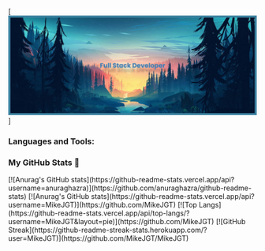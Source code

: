<!--
**MikeJGT/MikeJGT** is a ✨ _special_ ✨ repository because its `README.md` (this file) appears on your GitHub profile.

Here are some ideas to get you started:

- 🔭 I’m currently working on ...
- 🌱 I’m currently learning ...
- 👯 I’m looking to collaborate on ...
- 🤔 I’m looking for help with ...
- 💬 Ask me about ...
- 📫 How to reach me: ...
- 😄 Pronouns: ...
- ⚡ Fun fact: ...
-->
<!--Header image:-->
[![Full Stack Developer](https://github.com/MikeJGT/MikeJGT/blob/ed8cba979b6b7360b6d25d9e5d0c3fcfc89c898a/banner.png)]


<!--Lenguajes -->
<h3 align="left">Languages and Tools:</h3>



<h3> My GitHub Stats 🔭</h3>
[![Anurag's GitHub stats](https://github-readme-stats.vercel.app/api?username=anuraghazra)](https://github.com/anuraghazra/github-readme-stats)
<!--Estadísticas con letra -->
[![Anurag's GitHub stats](https://github-readme-stats.vercel.app/api?username=MikeJGT)](https://github.com/MikeJGT)
<!--Lenguajes mas usados-->
[![Top Langs](https://github-readme-stats.vercel.app/api/top-langs/?username=MikeJGT&layout=pie)](https://github.com/MikeJGT)
<!--Estadísticas fire icon -->
[![GitHub Streak](https://github-readme-streak-stats.herokuapp.com/?user=MikeJGT)](https://github.com/MikeJGT/MikeJGT)
